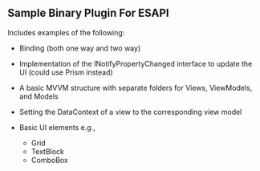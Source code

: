 ## Sample Binary Plugin For ESAPI

Includes examples of the following:

- Binding (both one way and two way)

- Implementation of the INotifyPropertyChanged interface to update the UI (could use Prism instead)

- A basic MVVM structure with separate folders for Views, ViewModels, and Models

- Setting the DataContext of a view to the corresponding view model

- Basic UI elements e.g.,
  - Grid
  - TextBlock
  - ComboBox
